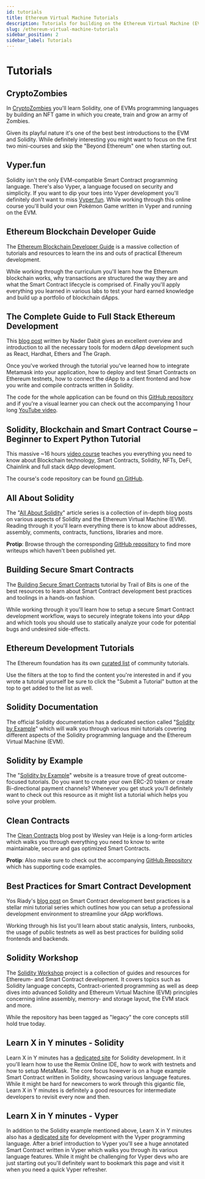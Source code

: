 ```yaml
---
id: tutorials
title: Ethereum Virtual Machine Tutorials
description: Tutorials for building on the Ethereum Virtual Machine (EVM). Blockchains supporting the EVM are (among others) Ethereum and Binance Smart Chain.
slug: /ethereum-virtual-machine-tutorials
sidebar_position: 2
sidebar_label: Tutorials
---
```


# Tutorials

## CryptoZombies

In [CryptoZombies](https://cryptozombies.io/) you'll learn Solidity, one of EVMs programming languages by building an NFT game in which you create, train and grow an army of Zombies.

Given its playful nature it's one of the best best introductions to the EVM and Solidity. While definitely interesting you might want to focus on the first two mini-courses and skip the "Beyond Ethereum" one when starting out.

## Vyper.fun

Solidity isn't the only EVM-compatible Smart Contract programming language. There's also Vyper, a language focused on security and simplicity. If you want to dip your toes into Vyper development you'll definitely don't want to miss [Vyper.fun](https://vyper.fun/). While working through this online course you'll build your own Pokémon Game written in Vyper and running on the EVM.

## Ethereum Blockchain Developer Guide

The [Ethereum Blockchain Developer Guide](https://ethereum-blockchain-developer.com/) is a massive collection of tutorials and resources to learn the ins and outs of practical Ethereum development.

While working through the curriculum you'll learn how the Ethereum blockchain works, why transactions are structured the way they are and what the Smart Contract lifecycle is comprised of. Finally you'll apply everything you learned in various labs to test your hard earned knowledge and build up a portfolio of blockchain dApps.

## The Complete Guide to Full Stack Ethereum Development

This [blog post](https://dev.to/dabit3/the-complete-guide-to-full-stack-ethereum-development-3j13) written by Nader Dabit gives an excellent overview and introduction to all the necessary tools for modern dApp development such as React, Hardhat, Ethers and The Graph.

Once you've worked through the tutorial you've learned how to integrate Metamask into your application, how to deploy and test Smart Contracts on Ethereum testnets, how to connect the dApp to a client frontend and how you write and compile contracts written in Solidity.

The code for the whole application can be found on this [GitHub repository](https://github.com/dabit3/full-stack-ethereum) and if you're a visual learner you can check out the accompanying 1 hour long [YouTube video](https://www.youtube.com/watch?v=a0osIaAOFSE).

## Solidity, Blockchain and Smart Contract Course – Beginner to Expert Python Tutorial

This massive ~16 hours [video course](https://www.youtube.com/watch?v=M576WGiDBdQ) teaches you everything you need to know about Blockchain technology, Smart Contracts, Solidity, NFTs, DeFi, Chainlink and full stack dApp development.

The course's code repository can be found [on GitHub](https://github.com/smartcontractkit/full-blockchain-solidity-course-py).

## All About Solidity

The "[All About Solidity](https://jeancvllr.medium.com/all-about-solidity-article-series-f57be7bf6746)" article series is a collection of in-depth blog posts on various aspects of Solidity and the Ethereum Virtual Machine (EVM). Reading through it you'll learn everything there is to know about addresses, assembly, comments, contracts, functions, libraries and more.

**Protip**: Browse through the corresponding [GitHub repository](https://github.com/CJ42/All-About-Solidity) to find more writeups which haven't been published yet.

## Building Secure Smart Contracts

The [Building Secure Smart Contracts](https://github.com/crytic/building-secure-contracts) tutorial by Trail of Bits is one of the best resources to learn about Smart Contract development best practices and toolings in a hands-on fashion.

While working through it you'll learn how to setup a secure Smart Contract development workflow, ways to securely integrate tokens into your dApp and which tools you should use to statically analyze your code for potential bugs and undesired side-effects.

## Ethereum Development Tutorials

The Ethereum foundation has its own [curated list](https://ethereum.org/en/developers/tutorials/) of community tutorials.

Use the filters at the top to find the content you're interested in and if you wrote a tutorial yourself be sure to click the "Submit a Tutorial" button at the top to get added to the list as well.

## Solidity Documentation

The official Solidity documentation has a dedicated section called "[Solidity by Example](https://docs.soliditylang.org/en/v0.8.3/solidity-by-example.html)" which will walk you through various mini tutorials covering different aspects of the Solidity programming language and the Ethereum Virtual Machine \(EVM\).

## Solidity by Example

The "[Solidity by Example](https://solidity-by-example.org/)" website is a treasure trove of great outcome-focused tutorials. Do you want to create your own ERC-20 token or create Bi-directional payment channels? Whenever you get stuck you'll definitely want to check out this resource as it might list a tutorial which helps you solve your problem.

## Clean Contracts

The [Clean Contracts](https://www.wslyvh.com/clean-contracts/) blog post by Wesley van Heije is a long-form articles which walks you through everything you need to know to write maintainable, secure and gas optimized Smart Contracts.

**Protip**: Also make sure to check out the accompanying [GitHub Repository](https://github.com/wslyvh/clean-contracts) which has supporting code examples.

## Best Practices for Smart Contract Development

Yos Riady's [blog post](https://yos.io/2019/11/10/smart-contract-development-best-practices/) on Smart Contract development best practices is a stellar mini tutorial series which outlines how you can setup a professional development environment to streamline your dApp workflows.

Working through his list you'll learn about static analysis, linters, runbooks, the usage of public testnets as well as best practices for building solid frontends and backends.

## Solidity Workshop

The [Solidity Workshop](https://github.com/androlo/solidity-workshop) project is a collection of guides and resources for Ethereum- and Smart Contract development. It covers topics such as Solidity language concepts, Contract-oriented programming as well as deep dives into advanced Solidity and Ethereum Virtual Machine (EVM) principles concerning inline assembly, memory- and storage layout, the EVM stack and more.

While the repository has been tagged as "legacy" the core concepts still hold true today.

## Learn X in Y minutes - Solidity

Learn X in Y minutes has a [dedicated site](https://learnxinyminutes.com/docs/solidity/) for Solidity development. In it you'll learn how to use the Remix Online IDE, how to work with testnets and how to setup MetaMask. The core focus however is on a huge example Smart Contract written in Solidity, showcasing various language features. While it might be hard for newcomers to work through this gigantic file, Learn X in Y minutes is definitely a good resources for intermediate developers to revisit every now and then.

## Learn X in Y minutes - Vyper

In addition to the Solidity example mentioned above, Learn X in Y minutes also has a [dedicated site](https://learnxinyminutes.com/docs/vyper/) for development with the Vyper programming language. After a brief introduction to Vyper you'll see a huge annotated Smart Contract written in Vyper which walks you through its various language features. While it might be challenging for Vyper devs who are just starting out you'll definitely want to bookmark this page and visit it when you need a quick Vyper refresher.
